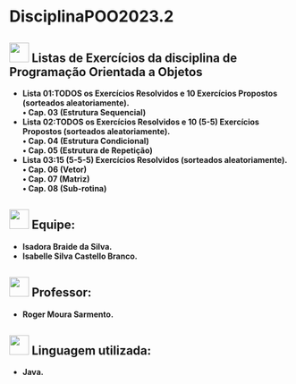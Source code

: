 # DisciplinaPOO2023.2

## <img src="https://media.giphy.com/media/iY8CRBdQXODJSCERIr/giphy.gif" width="35"><b> Listas de Exercícios da disciplina de Programação Orientada a Objetos

- Lista 01:TODOS os Exercícios Resolvidos e 10 Exercícios Propostos (sorteados aleatoriamente). <br>
 • Cap. 03 (Estrutura Sequencial)
- Lista 02:TODOS os Exercícios Resolvidos  e 10 (5-5) Exercícios Propostos (sorteados aleatoriamente).<br>
   • Cap. 04 (Estrutura Condicional) <br>
   • Cap. 05 (Estrutura de Repetição) <br>
- Lista 03:15 (5-5-5) Exercícios Resolvidos (sorteados aleatoriamente).<br>
   • Cap. 06 (Vetor) <br>
   • Cap. 07 (Matriz) <br>
   • Cap. 08 (Sub-rotina)<br>

##  <img src="https://media.giphy.com/media/iY8CRBdQXODJSCERIr/giphy.gif" width="35"><b> Equipe:
- Isadora Braide da Silva.
- Isabelle Silva Castello Branco.

##  <img src="https://media.giphy.com/media/iY8CRBdQXODJSCERIr/giphy.gif" width="35"><b> Professor:
- Roger Moura Sarmento.

##  <img src="https://media.giphy.com/media/iY8CRBdQXODJSCERIr/giphy.gif" width="35"><b> Linguagem utilizada:
- Java.

